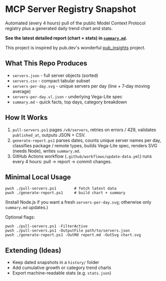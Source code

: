 # MCP Server Registry Snapshot

Automated (every 4 hours) pull of the public Model Context Protocol registry plus a generated daily trend chart and stats.

**See the latest detailed report (chart + stats) in [`summary.md`](./summary.md).**

This project is inspired by pub.dev's wonderful [pub_insights](https://github.com/loic-sharma/pub_insights) project.

## What This Repo Produces
- `servers.json` - full server objects (sorted)
- `servers.csv` - compact tabular subset
- `servers-per-day.svg` - unique servers per day (line + 7‑day moving average)
- `servers-per-day.vl.json` - underlying Vega-Lite spec
- `summary.md` - quick facts, top days, category breakdown

## How It Works
1. `pull-servers.ps1` pages `/v0/servers`, retries on errors / 429, validates `published_at`, outputs JSON + CSV.
2. `generate-report.ps1` parses dates, counts unique server names per day, classifies package / remote types, builds Vega-Lite spec, renders SVG (needs Node), writes `summary.md`.
3. GitHub Actions workflow (`.github/workflows/update-data.yml`) runs every 4 hours: pull -> report -> commit changes.

## Minimal Local Usage
```pwsh
pwsh ./pull-servers.ps1        # fetch latest data
pwsh ./generate-report.ps1     # build chart + summary
```
(Install Node.js if you want a fresh `servers-per-day.svg`; otherwise only `summary.md` updates.)

Optional flags:
```pwsh
pwsh ./pull-servers.ps1 -FilterActive
pwsh ./pull-servers.ps1 -OutputFile path/to/servers.json
pwsh ./generate-report.ps1 -OutMd report.md -OutSvg chart.svg
```

## Extending (Ideas)
- Keep dated snapshots in a `history/` folder
- Add cumulative growth or category trend charts
- Export machine-readable stats (e.g. `stats.json`)
